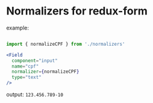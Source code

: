 # Normalizers for redux-form

example:
```jsx

import { normalizeCPF } from './normalizers' 

<Field
  component="input"
  name="cpf"
  normalizer={normalizeCPF}
  type="text"
/>
```

output: `123.456.789-10`
